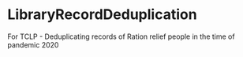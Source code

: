 # LibraryRecordDeduplication
For TCLP - Deduplicating records of Ration relief people in the time of pandemic 2020
